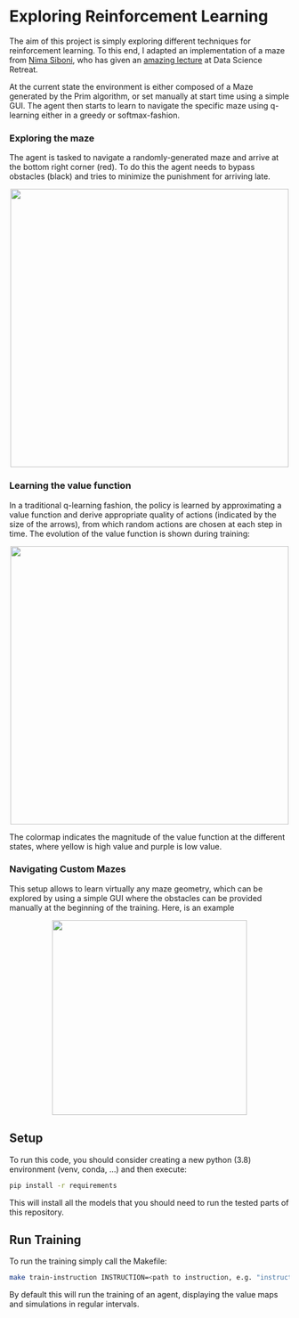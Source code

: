 # Exploring Reinforcement Learning

The aim of this project is simply exploring different techniques for reinforcement learning.
To this end, I adapted an implementation of a maze from [Nima Siboni](https://github.com/nima-siboni), who has given an [amazing lecture](https://github.com/nima-siboni/RL-course-batch-25-DSR) at Data Science Retreat.

At the current state the environment is either composed of a Maze generated by the Prim algorithm, or set manually at start time using a simple GUI.
The agent then starts to learn to navigate the specific maze using q-learning either in a greedy or softmax-fashion.

### Exploring the maze
The agent is tasked to navigate a randomly-generated maze and arrive at the bottom right corner (red). To do this the agent needs to bypass obstacles (black) and tries to minimize the punishment for arriving late. 


<p align="center">
  <image src="data/run_episode_50.gif" width="500" height="500"/>
</p>

### Learning the value function
In a traditional q-learning fashion, the policy is learned by approximating a value function and derive appropriate quality of actions (indicated by the size of the arrows), from which random actions are chosen at each step in time. The evolution of the value function is shown during training:


<p align="center">
  <image src="data/value_evolution_prim_maze.gif" width="500" height="500"/>
</p>
  
The colormap indicates the magnitude of the value function at the different states, where yellow is high value and purple is low value.

### Navigating Custom Mazes
This setup allows to learn virtually any maze geometry, which can be explored by using a simple GUI where the obstacles can be provided manually at the beginning of the training. Here, is an example

<p align="center">
  <image src="data/run_episode_1500_custom_maze.gif" width="350" height="350"/>
</p>

## Setup

To run this code, you should consider creating a new python (3.8) environment (venv, conda, ...) and then execute:

```bash
pip install -r requirements
```

This will install all the models that you should need to run the tested parts of this repository.

## Run Training

To run the training simply call the Makefile:

```bash
make train-instruction INSTRUCTION=<path to instruction, e.g. "instructions/prim_maze.json">
```

By default this will run the training of an agent, displaying the value maps and simulations in regular intervals.



